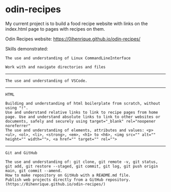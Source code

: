 # odin-recipes

My current project is to build a food recipe website with links on the index.html page to pages with recipes on them.

Odin Recipes website: https://0ihenrique.github.io/odin-recipes/

Skills demonstrated:

    The use and understanding of Linux CommandLineInterface

    Work with and navigate directories and files

----

    The use and understanding of VSCode.

----

    HTML

    Building and understanding of html boilerplate from scratch, without using "!".
    Use and understand relative links to link to recipe pages from home page. Use and understand absolute links to link to other websites or documents, safely and securely using target="_blank" rel="noopener noreferrer"
    The use and understanding of elements, attributes and values: <p> <ul>, <ol>, <li>, <strong>, <em>, <h1> to <h6>, <img src="" alt="" height="" width="">, <a href="" target="" rel="">

----

    Git and GitHub

    The use and understanding of: git clone, git remote -v, git status, git add, git restore --staged, git commit, git log, git push origin main, git commit --amend.
    How to make repository on GitHub with a README.md file.
    Publish web projects directly from a GitHub repository. (https://0ihenrique.github.io/odin-recipes/)
